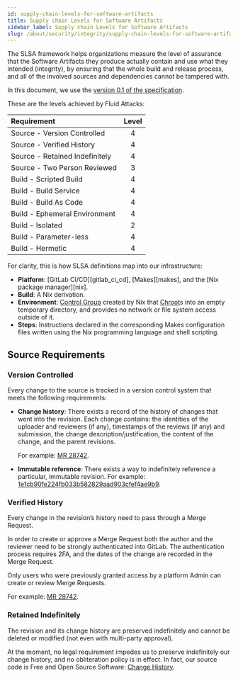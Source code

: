 ```yaml
---
id: supply-chain-levels-for-software-artifacts
title: Supply chain Levels for Software Artifacts
sidebar_label: Supply chain Levels for Software Artifacts
slug: /about/security/integrity/supply-chain-levels-for-software-artifacts
---
```


The SLSA framework
helps organizations measure
the level of assurance
that the Software Artifacts they produce
actually contain and use what they intended (integrity),
by ensuring that the whole build and release process,
and all of the involved sources and dependencies
cannot be tampered with.

In this document,
we use the
[version 0.1 of the specification](https://slsa.dev/spec/v0.1/requirements).

These are the levels achieved by Fluid Attacks:

| Requirement                    | Level |
| :----------------------------- | :---: |
| Source - Version Controlled    |   4   |
| Source - Verified History      |   4   |
| Source - Retained Indefinitely |   4   |
| Source - Two Person Reviewed   |   3   |
| Build - Scripted Build         |   4   |
| Build - Build Service          |   4   |
| Build - Build As Code          |   4   |
| Build - Ephemeral Environment  |   4   |
| Build - Isolated               |   2   |
| Build - Parameter-less         |   4   |
| Build - Hermetic               |   4   |

For clarity,
this is how SLSA definitions map into our infrastructure:

- **Platform**: [GitLab CI/CD][gitlab_ci_cd],
  [Makes][makes],
  and the [Nix package manager][nix].
- **Build**: A Nix derivation.
- **Environment**: [Control Group](https://en.wikipedia.org/wiki/Cgroups)
  created by Nix
  that [Chroot](https://en.wikipedia.org/wiki/Chroot)s
  into an empty temporary directory,
  and provides no network
  or file system access
  outside of it.
- **Steps**: Instructions declared
  in the corresponding Makes configuration files
  written using the Nix programming language
  and shell scripting.

## Source Requirements

### Version Controlled

Every change to the source
is tracked in a version control system
that meets the following requirements:

- **Change history**: There exists a record
  of the history of changes
  that went into the revision.
  Each change contains:
  the identities of the uploader and reviewers (if any),
  timestamps of the reviews (if any) and submission,
  the change description/justification,
  the content of the change,
  and the parent revisions.

  For example: [MR 28742](https://gitlab.com/fluidattacks/universe/-/merge_requests/28742).

- **Immutable reference**:
  There exists a way to indefinitely reference a particular,
  immutable revision.
  For example:
  [1e1cb90fe224fb033b582829aad903cfef4ae9b9](https://gitlab.com/fluidattacks/universe/-/commit/1e1cb90fe224fb033b582829aad903cfef4ae9b9).

### Verified History

Every change in the revision’s history
need to pass through a Merge Request.

In order to create or approve a Merge Request
both the author and the reviewer
need to be strongly authenticated into GitLab.
The authentication process requires 2FA,
and the dates of the change
are recorded in the Merge Request.

Only users who were previously granted access
by a platform Admin can create or review Merge Requests.

For example:
[MR 28742](https://gitlab.com/fluidattacks/universe/-/merge_requests/28742).

### Retained Indefinitely

The revision and its change history
are preserved indefinitely
and cannot be deleted
or modified (not even with multi-party approval).

At the moment,
no legal requirement
impedes us to preserve indefinitely our change history,
and no obliteration policy is in effect.
In fact, our source code is Free and Open Source Software:
[Change History](https://gitlab.com/fluidattacks/universe/-/commits).

<!--
### Two person reviewed - L4

This is required for L4, but not for L3

We need to change our policy for this if we want to be L4
-->
